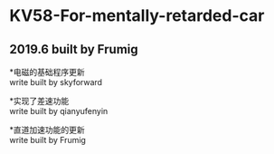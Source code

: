 # KV58-For-mentally-retarded-car
## 2019.6 built by Frumig

*电磁的基础程序更新<br>
           write built by skyforward
           
*实现了差速功能<br>
           write built by qianyufenyin
           
*直道加速功能的更新<br>
           write built by Frumig
